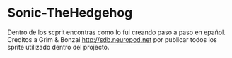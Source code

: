 # Sonic-TheHedgehog
Dentro de los scprit encontras como lo fui creando paso a paso en epañol.
Creditos a Grim & Bonzai http://sdb.neuropod.net por publicar todos los sprite utilizado dentro del projecto.
